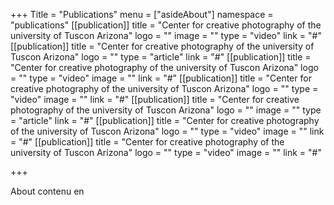 +++
Title = "Publications"
menu = ["asideAbout"]
namespace = "publications"
[[publication]]
title = "Center for creative photography of the university of Tuscon Arizona"
logo = ""
image = ""
type = "video"
link = "#"
[[publication]]
title = "Center for creative photography of the university of Tuscon Arizona"
logo = ""
type = "article"
link = "#"
[[publication]]
title = "Center for creative photography of the university of Tuscon Arizona"
logo = ""
type = "video"
image = ""
link = "#"
[[publication]]
title = "Center for creative photography of the university of Tuscon Arizona"
logo = ""
type = "video"
image = ""
link = "#"
[[publication]]
title = "Center for creative photography of the university of Tuscon Arizona"
logo = ""
image = ""
type = "article"
link = "#"
[[publication]]
title = "Center for creative photography of the university of Tuscon Arizona"
logo = ""
type = "video"
image = ""
link = "#"
[[publication]]
title = "Center for creative photography of the university of Tuscon Arizona"
logo = ""
type = "video"
image = ""
link = "#"

+++

About contenu en